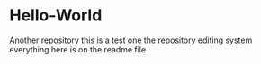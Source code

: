 # Hello-World
Another repository
this is a test one the repository editing system
everything here is on the readme file
